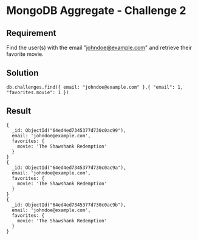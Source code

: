 # MongoDB Aggregate - Challenge 2

## Requirement

Find the user(s) with the email "<johndoe@example.com>" and retrieve their favorite movie.

## Solution

```agg
db.challenges.find({ email: "johndoe@example.com" },{ "email": 1, "favorites.movie": 1 })
```

## Result

```result
{
  _id: ObjectId("64ed4ed7345377d730c0ac99"),
  email: 'johndoe@example.com',
  favorites: {
    movie: 'The Shawshank Redemption'
  }
}
{
  _id: ObjectId("64ed4ed7345377d730c0ac9a"),
  email: 'johndoe@example.com',
  favorites: {
    movie: 'The Shawshank Redemption'
  }
}
{
  _id: ObjectId("64ed4ed7345377d730c0ac9b"),
  email: 'johndoe@example.com',
  favorites: {
    movie: 'The Shawshank Redemption'
  }
}
```
